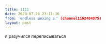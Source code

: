 ```yaml
---
title: 1111
date: 2023-07-26 23:11:16
from: 'endless шизing ⍼' (channel1162404975)
layout: post
---
```


я разучился переписываться

